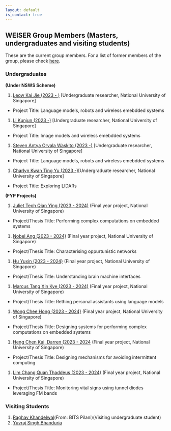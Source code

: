 ```yaml
---
layout: default
is_contact: true
---
```

## WEISER Group Members (Masters, undergraduates and visiting students)

These are the current group members. For a list of former members of the group, please check [here](https://weiserlab.github.io/ambuj/previoustudent).

### Undergraduates

**(Under NSWS Scheme)**

1. [Leow Kai Jie (2023 - )]() [Undergraduate researcher, National University of Singapore]
* Project Title: Language models, robots and wireless emebdded systems
1. [Li Kunjun (2023 -)]() [Undergraduate researcher, National University of Singapore]
* Project Title: Image models and wireless emebdded systems
1. [Steven Antya Orvala Waskito (2023 -)]()  [Undergraduate researcher, National University of Singapore]
* Project Title: Language models, robots and wireless emebdded systems
1. [Charlyn Kwan Ting Yu (2023 -)]()[Undergraduate researcher, National University of Singapore]
* Project Title: Exploring LIDARs

**(FYP Projects)**

1. [Juliet Teoh Qian Ying (2023 - 2024)]() (Final year project, National University of Singapore)
* Project/Thesis Title: Performing complex computations on embedded systems
1. [Nobel Ang (2023 - 2024)]() (Final year project, National University of Singapore)
* Project/Thesis Title: Characterising oppurtunistic networks
1. [Hu Yuxin (2023 - 2024)]() (Final year project, National University of Singapore)
* Project/Thesis Title: Understanding brain machine interfaces
1. [Marcus Tang Xin Kye (2023 - 2024)]() (Final year project, National University of Singapore)
* Project/Thesis Title: Rething personal assistants using language models
1. [Wong Chee Hong (2023 - 2024)]() (Final year project, National University of Singapore)
* Project/Thesis Title: Designing systems for performing complex computations on embedded systems
1. [Heng Chen Kai, Darren (2023 - 2024]() (Final year project, National University of Singapore)
* Project/Thesis Title: Designing mechanisms for avoiding intermittent computing
1. [Lim Chang Quan Thaddeus (2023 - 2024)]() (Final year project, National University of Singapore)
* Project/Thesis Title: Monitoring vital signs using tunnel diodes leveraging FM bands


### Visiting Students

1. [Raghav Khandelwal]()(From: BITS Pilani)(Visiting undergraduate student)
1. [Yuvraj Singh Bhanduria](https://uvrajsb.github.io/YuvrajSBhadauria.github.io/)
